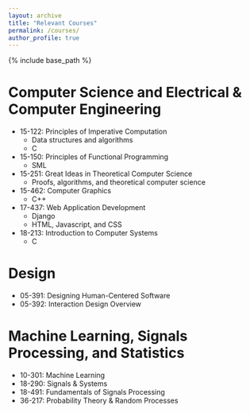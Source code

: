 ```yaml
---
layout: archive
title: "Relevant Courses"
permalink: /courses/
author_profile: true
---
```


{% include base_path %}

Computer Science and Electrical & Computer Engineering
======
* 15-122: Principles of Imperative Computation
	* Data structures and algorithms
	* C
* 15-150: Principles of Functional Programming
	* SML 
* 15-251: Great Ideas in Theoretical Computer Science
	* Proofs, algorithms, and theoretical computer science 
* 15-462: Computer Graphics
	* C++ 
* 17-437: Web Application Development
	* Django
	* HTML, Javascript, and CSS 
* 18-213: Introduction to Computer Systems
	* C  

Design
======
* 05-391: Designing Human-Centered Software
* 05-392: Interaction Design Overview

Machine Learning, Signals Processing, and Statistics
======
* 10-301: Machine Learning
* 18-290: Signals & Systems
* 18-491: Fundamentals of Signals Processing
* 36-217: Probability Theory & Random Processes
